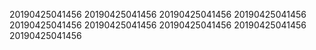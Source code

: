 20190425041456
20190425041456
20190425041456
20190425041456
20190425041456
20190425041456
20190425041456
20190425041456
20190425041456
